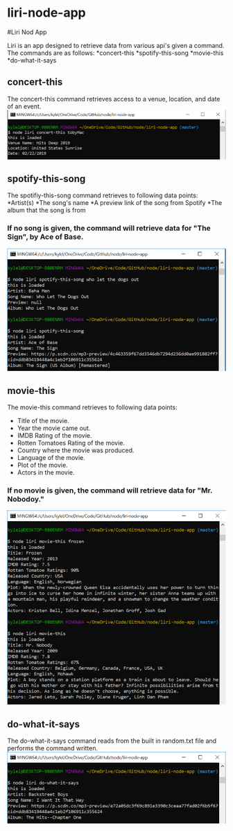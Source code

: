 # liri-node-app

#Liri Nod App

Liri is an app designed to retrieve data from various api's given a command. 
The commands are as follows:
*concert-this
*spotify-this-song
*movie-this
*do-what-it-says

## concert-this
The concert-this command retrieves access to a venue, location, and date of an event. 
![concer-this-snapshot](/pics/concert-this.png)


## spotify-this-song
The spotifiy-this-song command retrieves to following data points:
*Artist(s)
*The song's name
*A preview link of the song from Spotify
*The album that the song is from
   
   ### If no song is given, the command will retrieve data for "The Sign", by Ace of Base.
 
![spotify-this-song](/pics/spotify-this-song.png)


## movie-this
The movie-this command retrieves to following data points:
   * Title of the movie.
   * Year the movie came out.
   * IMDB Rating of the movie.
   * Rotten Tomatoes Rating of the movie.
   * Country where the movie was produced.
   * Language of the movie.
   * Plot of the movie.
   * Actors in the movie.

   
   ### If no movie is given, the command will retrieve data for "Mr. Nobodoy."
 
![movie-this](/pics/movie-this.PNG)



## do-what-it-says
The do-what-it-says command reads from the built in random.txt file and performs the command written.
![do-what-it-says](/pics/do-what-it-says.png)
